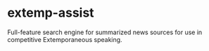 # extemp-assist
Full-feature search engine for summarized news sources for use in competitive Extemporaneous speaking. 
